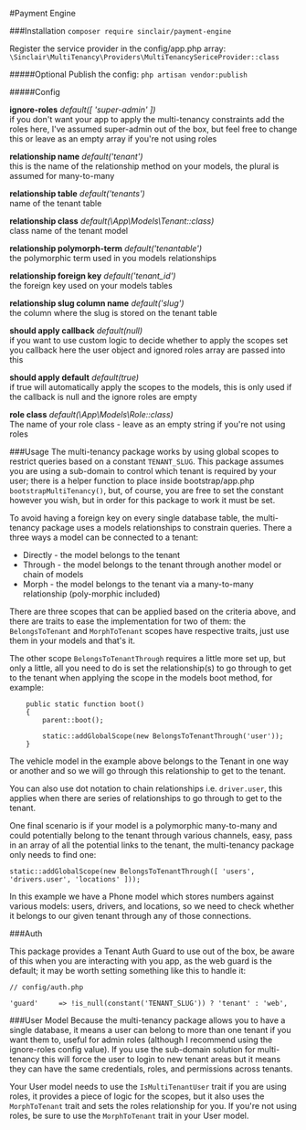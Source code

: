 #Payment Engine

###Installation
``` composer require sinclair/payment-engine ```

Register the service provider in the config/app.php array:
``` \Sinclair\MultiTenancy\Providers\MultiTenancySericeProvider::class ```

#####Optional
Publish the config:
``` php artisan vendor:publish ```

#####Config

**ignore-roles** _default([ 'super-admin' ])_    
    if you don't want your app to apply the multi-tenancy constraints add the roles here, I've assumed super-admin out of the box, but feel free to change this or leave as an empty array if you're not using roles
    
**relationship name** _default('tenant')_   
    this is the name of the relationship method on your models, the plural is assumed for many-to-many
    
**relationship table** _default('tenants')_    
    name of the tenant table
    
**relationship class** _default(\App\Models\Tenant::class)_    
    class name of the tenant model
    
**relationship polymorph-term** _default('tenantable')_    
    the polymorphic term used in you models relationships
    
**relationship foreign key** _default('tenant_id')_    
    the foreign key used on your models tables
    
**relationship slug column name** _default('slug')_    
    the column where the slug is stored on the tenant table
    
**should apply callback** _default(null)_   
    if you want to use custom logic to decide whether to apply the scopes set you callback here the user object and ignored roles array are passed into this
 
**should apply default** _default(true)_    
    if true will automatically apply the scopes to the models, this is only used if the callback is null and the ignore roles are empty
    
**role class** _default(\App\Models\Role::class)_    
    The name of your role class - leave as an empty string if you're not using roles 

###Usage
The multi-tenancy package works by using global scopes to restrict queries based on a 
constant ``` TENANT_SLUG ```. This package assumes you are using a sub-domain to control 
which tenant is required by your user; there is a helper function to place inside 
bootstrap/app.php ``` bootstrapMultiTenancy() ```, but, of course, you are free to set the 
constant however you wish, but in order for this package to work it must be set.

To avoid having a foreign key on every single database table, the multi-tenancy package uses 
a models relationships to constrain queries. There a three ways a model can be connected to a 
tenant:
 * Directly - the model belongs to the tenant
 * Through - the model belongs to the tenant through another model or chain of models
 * Morph - the model belongs to the tenant via a many-to-many relationship (poly-morphic included)
 
There are three scopes that can be applied based on the criteria above, and there are traits to ease the implementation for two of them:
the ``` BelongsToTenant``` and ``` MorphToTenant ``` scopes have respective traits, just use them in your models and that's it.

The other scope ``` BelongsToTenantThrough ``` requires a little more set up, but only a little, all you need to do is set the relationship(s) to go through to get to the tenant when applying the scope in the models boot method, for example:
``` 
    public static function boot()
    {
        parent::boot();

        static::addGlobalScope(new BelongsToTenantThrough('user'));
    }
```

The vehicle model in the example above belongs to the Tenant in one way or another and so we will go through this relationship to get to the tenant.

You can also use dot notation to chain relationships i.e. `driver.user`, this applies when there are series of relationships to go through to get to the tenant.

One final scenario is if your model is a polymorphic many-to-many and could potentially belong to the tenant through various channels, easy, pass in an array of all the potential links to the tenant, the multi-tenancy package only needs to find one:

``` static::addGlobalScope(new BelongsToTenantThrough([ 'users', 'drivers.user', 'locations' ])); ```

In this example we have a Phone model which stores numbers against various models: users, drivers, and locations, so we need to check whether it belongs to our given tenant through any of those connections.

###Auth

This package provides a Tenant Auth Guard to use out of the box, be aware of this when you are interacting with you app, as the web guard is the default; it may be worth setting something like this to handle it:
```
// config/auth.php

'guard'     => !is_null(constant('TENANT_SLUG')) ? 'tenant' : 'web',
```

###User Model
Because the multi-tenancy package allows you to have a single database, it means a user can belong to more than one tenant if you want them to, useful for admin roles (although I recommend using the ignore-roles config value). If you use the sub-domain solution for multi-tenancy this will force the user to login to new tenant areas but it means they can have the same credentials, roles, and permissions across tenants. 

Your User model needs to use the ``` IsMultiTenantUser ``` trait if you are using roles, it provides a piece of logic for the scopes, but it also uses the ``` MorphToTenant ``` trait and sets the roles relationship for you. If you're not using roles, be sure to use the ``` MorphToTenant ``` trait in your User model.
